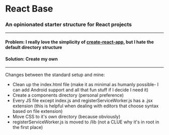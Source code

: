 # React Base
### An opinionated starter structure for React projects

---

#### Problem: I really love the simplicity of [create-react-app](https://github.com/facebookincubator/create-react-app), but I hate the default directory structure

#### Solution: Create my own

---

Changes between the standard setup and mine:
- Clean up the index.html file (make it as minimal as humanly possible- I can add Android support and all that fun stuff if I decide I need it)
- Create a components directory (personal preference)
- Every JS file except index.js and registerServiceWorker.js has a .jsx extension (this is helpful when dealing with editors that choose syntax based on file extension)
- Move CSS to it's own directory (because obviously)
- registerServiceWorker.js is moved to /lib (not a CLUE why it's in root in the first place)
